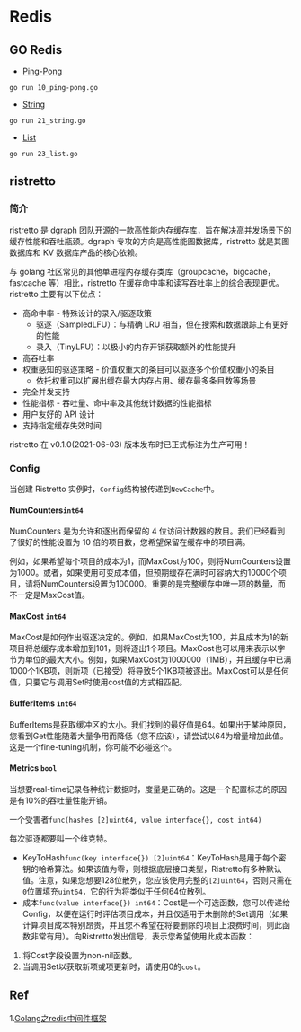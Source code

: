 # Redis

## GO Redis

- [Ping-Pong](10_go-redis/10_ping-pong.go)

```shell
go run 10_ping-pong.go
```

- [String](10_go-redis/21_string.go)

```shell
go run 21_string.go
```

- [List](10_go-redis/23_list.go)

```shell
go run 23_list.go
```

## ristretto

### 简介

ristretto 是 dgraph 团队开源的一款高性能内存缓存库，旨在解决高并发场景下的缓存性能和吞吐瓶颈。dgraph 专攻的方向是高性能图数据库，ristretto 就是其图数据库和 KV 数据库产品的核心依赖。

与 golang 社区常见的其他单进程内存缓存类库（groupcache，bigcache，fastcache 等）相比，ristretto 在缓存命中率和读写吞吐率上的综合表现更优。ristretto 主要有以下优点：

- 高命中率 - 特殊设计的录入/驱逐政策
  - 驱逐（SampledLFU）：与精确 LRU 相当，但在搜索和数据跟踪上有更好的性能
  - 录入（TinyLFU）：以极小的内存开销获取额外的性能提升
- 高吞吐率
- 权重感知的驱逐策略 - 价值权重大的条目可以驱逐多个价值权重小的条目
  - 依托权重可以扩展出缓存最大内存占用、缓存最多条目数等场景
- 完全并发支持
- 性能指标 - 吞吐量、命中率及其他统计数据的性能指标
- 用户友好的 API 设计
- 支持指定缓存失效时间

ristretto 在 v0.1.0(2021-06-03) 版本发布时已正式标注为生产可用！

### Config

当创建 Ristretto 实例时，`Config`结构被传递到`NewCache`中。

#### NumCounters`int64`

NumCounters 是为允许和逐出而保留的 4 位访问计数器的数目。我们已经看到了很好的性能设置为 10 倍的项目数，您希望保留在缓存中的项目满。

例如，如果希望每个项目的成本为1，而MaxCost为100，则将NumCounters设置为1000。或者，如果使用可变成本值，但预期缓存在满时可容纳大约10000个项目，请将NumCounters设置为100000。重要的是完整缓存中唯一项的数量，而不一定是MaxCost值。

#### MaxCost `int64`

MaxCost是如何作出驱逐决定的。例如，如果MaxCost为100，并且成本为1的新项目将总缓存成本增加到101，则将逐出1个项目。MaxCost也可以用来表示以字节为单位的最大大小。例如，如果MaxCost为1000000（1MB），并且缓存中已满1000个1KB项，则新项（已接受）将导致5个1KB项被逐出。MaxCost可以是任何值，只要它与调用Set时使用cost值的方式相匹配。

#### BufferItems `int64`

BufferItems是获取缓冲区的大小。我们找到的最好值是64。如果出于某种原因，您看到Get性能随着大量争用而降低（您不应该），请尝试以64为增量增加此值。这是一个fine-tuning机制，你可能不必碰这个。

#### Metrics `bool`

当想要real-time记录各种统计数据时，度量是正确的。这是一个配置标志的原因是有10%的吞吐量性能开销。

一个受害者`func(hashes [2]uint64, value interface{}, cost int64)`

每次驱逐都要叫一个维克特。

- KeyToHash`func(key interface{}) [2]uint64`：KeyToHash是用于每个密钥的哈希算法。如果该值为零，则根据底层接口类型，Ristretto有多种默认值。注意，如果您想要128位散列，您应该使用完整的`[2]uint64`，否则只需在`0`位置填充`uint64`，它的行为将类似于任何64位散列。
- 成本`func(value interface{}) int64`：Cost是一个可选函数，您可以传递给Config，以便在运行时评估项目成本，并且仅适用于未删除的Set调用（如果计算项目成本特别昂贵，并且您不希望在将要删除的项目上浪费时间，则此函数非常有用）。向Ristretto发出信号，表示您希望使用此成本函数：

1. 将Cost字段设置为non-nil函数。
2. 当调用Set以获取新项或项更新时，请使用0的`cost`。

## Ref

1.[Golang之redis中间件框架](https://blog.csdn.net/QianLiStudent/article/details/103990921)
